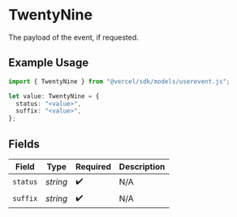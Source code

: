 # TwentyNine

The payload of the event, if requested.

## Example Usage

```typescript
import { TwentyNine } from "@vercel/sdk/models/userevent.js";

let value: TwentyNine = {
  status: "<value>",
  suffix: "<value>",
};
```

## Fields

| Field              | Type               | Required           | Description        |
| ------------------ | ------------------ | ------------------ | ------------------ |
| `status`           | *string*           | :heavy_check_mark: | N/A                |
| `suffix`           | *string*           | :heavy_check_mark: | N/A                |